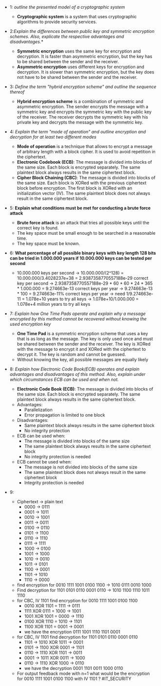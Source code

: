 *   1: *outline the presented model of a cryptographic system*
    * **Cryptographic system** is a system that uses cryptographic algorithms to provide security services.
*   2:*Explain the differences between public key and symmetric encryption schemes. Also, explicate the respective advantages and disadvantages.**
    * **Symmetric encryption** uses the same key for encryption and decryption. It is faster than asymmetric encryption, but the key has to be shared between the sender and the receiver.
    * **Asymmetric encryption** uses different keys for encryption and decryption. It is slower than symmetric encryption, but the key does not have to be shared between the sender and the receiver.
*   3: *Define the term "hybrid encryption scheme" and outline the sequence thereof*
    * **Hybrid encryption scheme** is a combination of symmetric and asymmetric encryption. The sender encrypts the message with a symmetric key and encrypts the symmetric key with the public key of the receiver. The receiver decrypts the symmetric key with his private key and decrypts the message with the symmetric key.
*   4: *Explain the term "mode of operation" and outline encryption and decryption for at least two different modes*
    * **Mode of operation** is a technique that allows to encrypt a message of arbitrary length with a block cipher. It is used to avoid repetition in the ciphertext.
    * **Electronic Codebook (ECB)**: The message is divided into blocks of the same size. Each block is encrypted separately. The same plaintext block always results in the same ciphertext block.
    * **Cipher Block Chaining (CBC)**: The message is divided into blocks of the same size. Each block is XORed with the previous ciphertext block before encryption. The first block is XORed with an initialization vector (IV). The same plaintext block does not always result in the same ciphertext block.
*   5: **Explain what conditions must be met for conducting a brute force attack**
    * **Brute force attack** is an attack that tries all possible keys until the correct key is found.
    * The key space must be small enough to be searched in a reasonable time.
    * The key space must be known.

*   6: **What percentage of all possible binary keys with key length 128 bits can be tried in 1.000.000 years if 10.000.000 keys can be tested per second**
    * 10.000.000 keys per second -> 10.000.000/(2^128) = 10.000.000/3.4028237e+38 = 2.9387358770557188e-29 correct key per second -> 2.9387358770557188e-29 * 60 * 60 * 24 * 365 * 1.000.000 = 9.274663e-13 correct keys per year -> 9.274663e-13 * 100 = 9.274663e-11% correct keys per year -> need 1/9.274663e-11 = 1.078e+10 years to try all keys -> 1.078e+10/1.000.000 = 1.078e+4 million years to try all keys
*   7: *Explain how One Time Pads operate and explain why a message encrypted by this method cannot be recovered without knowing the used encryption key*
    * **One Time Pad** is a symmetric encryption scheme that uses a key that is as long as the message. The key is only used once and must be shared between the sender and the receiver. The key is XORed with the message to encrypt it and XORed with the ciphertext to decrypt it. The key is random and cannot be guessed.
    * Without knowing the key, all possible messages are equally likely
*   8: *Explain how Electronic Code Book(ECB) operates and explain advantages and disadvantages of this method. Also, explain under which circumstances ECB can be used and when not.*
    * **Electronic Code Book (ECB)**: The message is divided into blocks of the same size. Each block is encrypted separately. The same plaintext block always results in the same ciphertext block.
    * Advantages:
        * Parallelization
        * Error propagation is limited to one block
    * Disadvantages:
        * Same plaintext block always results in the same ciphertext block
        * No integrity protection
    * ECB can be used when:
        * The message is divided into blocks of the same size
        * The same plaintext block always results in the same ciphertext block
        * No integrity protection is needed
    * ECB cannot be used when:
        * The message is not divided into blocks of the same size
        * The same plaintext block does not always result in the same ciphertext block
        * Integrity protection is needed
*   9:

    * Ciphertext -> plain text
        * 0000 -> 0111
        * 0001 -> 1011
        * 0010 -> 1001
        * 0011 -> 0011
        * 0100 -> 0110
        * 0101 -> 1100
        * 0110 -> 1110
        * 0111 -> 1111
        * 1000 -> 0100
        * 1001 -> 1000
        * 1010 -> 0010
        * 1011 -> 0101
        * 1100 -> 0001
        * 1101 -> 1010
        * 1110 -> 0000
    * find encryption for 0010 1111 1001 0100 1100 -> 1010 0111 0010 1000 
    * Find decryption for 1101 0101 0110 0001 0110 -> 1010 1100 1110 1011 1110  
    * for CBC, IV 1101 find encryption for 0010 1111 1001 0100 1100
        * 0010 XOR 1101 = 1111 -> 0111
        * 1111 XOR 0111 = 1000 -> 1001
        * 1001 XOR 1001 = 0000 -> 1110
        * 0100 XOR 1110 = 1010 -> 1101
        * 1100 XOR 1101 = 0001 -> 0001
        * we have the encryption 0111 1001 1110 1101 0001
    * for CBC, IV 1101 find decryption for 1101 0101 0110 0001 0110
        * 1101 -> 1010 XOR 1011 -> 0001
        * 0101 -> 1100 XOR 0001 -> 1101
        * 0110 -> 1110 XOR 1101 -> 0011
        * 0001 -> 1011 XOR 0011 -> 1000
        * 0110 -> 1110 XOR 1000 -> 0110
        * we have the decryption 0001 1101 0011 1000 0110
    * For output feedback mode with n=1 what would be the encryption for 0010 1111 1001 0100 1100 with IV 1101 ?
#IT_SECURITY 